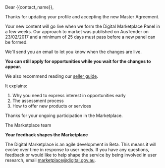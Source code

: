 Dear {{contact_name}},

Thanks for updating your profile and accepting the new Master Agreement.

Your new content will go live when we form the Digital Marketplace Panel in a few weeks. Our approach to market was published on AusTender on 23/02/2017 and a minimum of 25 days must pass before a new panel can be formed.

We’ll send you an email to let you know when the changes are live.

**You can still apply for opportunities while you wait for the changes to appear.** 

We also recommend reading our [seller guide]({{url_sellers_guide}}).

It explains:

1. Why you need to express interest in opportunities early
2. The assessment process
3. How to offer new products or services

Thanks for your ongoing participation in the Marketplace.

The Marketplace team

**Your feedback shapes the Marketplace**

The Digital Marketplace is an agile development in Beta. This means it will evolve over time in response to user needs. If you have any questions, feedback or would like to help shape the service by being involved in user research, email [marketplace@digital.gov.au](mailto:marketplace@digital.gov.au).
